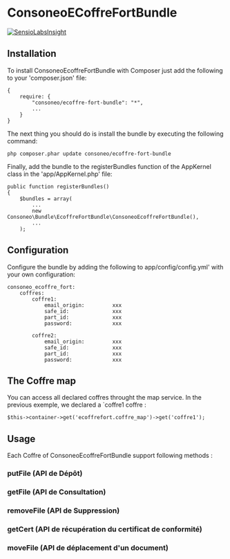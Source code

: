 ConsoneoECoffreFortBundle
=========================

[![SensioLabsInsight](https://insight.sensiolabs.com/projects/6b4a0b60-3466-4041-8a68-5df0388428b8/mini.png)](https://insight.sensiolabs.com/projects/6b4a0b60-3466-4041-8a68-5df0388428b8)

Installation
-------------------------

To install ConsoneoEcoffreFortBundle with Composer just add the following to your 'composer.json' file:

    {
        require: {
            "consoneo/ecoffre-fort-bundle": "*",
            ...
        }
    }

The next thing you should do is install the bundle by executing the following command:

    php composer.phar update consoneo/ecoffre-fort-bundle
    
Finally, add the bundle to the registerBundles function of the AppKernel class in the 'app/AppKernel.php' file:

    public function registerBundles()
    {
        $bundles = array(
            ...
            new Consoneo\Bundle\EcoffreFortBundle\ConsoneoEcoffreFortBundle(),
            ...
        );
        
Configuration
-------------------------

Configure the bundle by adding the following to app/config/config.yml' with your own configuration:

    consoneo_ecoffre_fort:
        coffres:
            coffre1:
                email_origin:         xxx
                safe_id:              xxx
                part_id:              xxx
                password:             xxx
    
            coffre2:
                email_origin:         xxx
                safe_id:              xxx
                part_id:              xxx
                password:             xxx
                
The Coffre map
-------------------------
You can access all declared coffres throught the map service. In the previous exemple, we declared a `coffre1 coffre :

    $this->container->get('ecoffrefort.coffre_map')->get('coffre1');

Usage
-------------------------

Each Coffre of ConsoneoEcoffreFortBundle support following methods : 

### putFile (API de Dépôt)
### getFile (API de Consultation)
### removeFile (API de Suppression)
### getCert (API de récupération du certificat de conformité)
### moveFile (API de déplacement d'un document)

